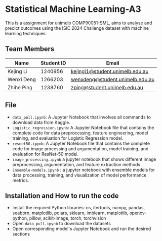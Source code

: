 # Statistical Machine Learning-A3

This is a assignment for unimelb COMP90051-SML, aims to analyse and predict outcomes using the ISIC 2024 Challenge dataset with machine learning techniques.

## Team Members

| Name        | Student ID | Email                           |
| ----------- | ---------- | ------------------------------- |
| Kejing Li   | 1240956    | kejingl1@student.unimelb.edu.au |
| Wenxi Deng  | 1266203    | wenxdeng@student.unimelb.edu.au |
| Zhihe Ping  | 1238760    | zping@student.unimelb.edu.au    |

## File
- `data_pull.ipynb`: A Jupyter Notebook that involves all commands to download data from Kaggle.
- `Logistic_regression.ipynb`: A Jupyter Notebook file that contains the complete code for data preprocessing, feature engineering, model training, and evaluation for Logistic Regression model.
- `resnet50.ipynb`: A Jupyter Notebook file that contains the complete code for image processing and argumentation, model training, and evaluation for ResNet-50 model.
- `image_processing.ipynb` a jupyter notebook that shows different image preprocessing, argumentation, and feature extraction methods
- `Ensemble-models.ipynb` : a jupyter notebook with ensemble models for data processing, training, and visualization of model performance metrics. 

## Installation and How to run the code
- Install the required Python libraries: 
os, itertools, numpy, pandas, seaborn, matplotlib, polars, sklearn, imblearn, matplotlib, opencv-python, pillow, scikit-image, torch, torchvision
- Open `data_pull.ipynb` to download the datasets
- Open corresponding model's Jupyter Notebook and run the desired sections
